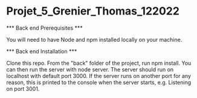 # Projet_5_Grenier_Thomas_122022

*** Back end Prerequisites ***

You will need to have Node and npm installed locally on your machine.

*** Back end Installation ***

Clone this repo. From the "back" folder of the project, run npm install. You can then run the server with node server. The server should run on localhost with default port 3000. If the server runs on another port for any reason, this is printed to the console when the server starts, e.g. Listening on port 3001.